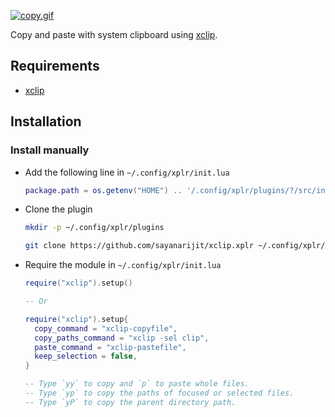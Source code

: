 [![copy.gif](https://s3.gifyu.com/images/copy.gif)](https://gifyu.com/image/tBwL)

Copy and paste with system clipboard using
[xclip](https://github.com/astrand/xclip).

Requirements
------------

- [xclip](https://github.com/astrand/xclip)


Installation
------------

### Install manually

- Add the following line in `~/.config/xplr/init.lua`

  ```lua
  package.path = os.getenv("HOME") .. '/.config/xplr/plugins/?/src/init.lua'
  ```

- Clone the plugin

  ```bash
  mkdir -p ~/.config/xplr/plugins

  git clone https://github.com/sayanarijit/xclip.xplr ~/.config/xplr/plugins/xclip
  ```

- Require the module in `~/.config/xplr/init.lua`

  ```lua
  require("xclip").setup()
  
  -- Or
  
  require("xclip").setup{
    copy_command = "xclip-copyfile",
    copy_paths_command = "xclip -sel clip",
    paste_command = "xclip-pastefile",
    keep_selection = false,
  }

  -- Type `yy` to copy and `p` to paste whole files.
  -- Type `yp` to copy the paths of focused or selected files.
  -- Type `yP` to copy the parent directory path.
  ```
